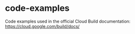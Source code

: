 # code-examples
Code examples used in the official Cloud Build documentation: 
https://cloud.google.com/build/docs/
